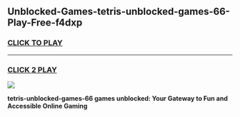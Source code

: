 
## Unblocked-Games-tetris-unblocked-games-66-Play-Free-f4dxp
<h3>
<a href="https://premium76.site?title=tetris-unblocked-games-66&ref=24M">CLICK TO PLAY</a></h3>
<hr>

<h3>
<a href="https://premium76.site?title=tetris-unblocked-games-66&ref=24M">CLICK 2 PLAY</a>
  
</h3>

<a href="https://premium76.site?title=tetris-unblocked-games-66&ref=24M"><img src="https://clearcache.store/games.png"></a>


**tetris-unblocked-games-66 games unblocked: Your Gateway to Fun and Accessible Online Gaming**
